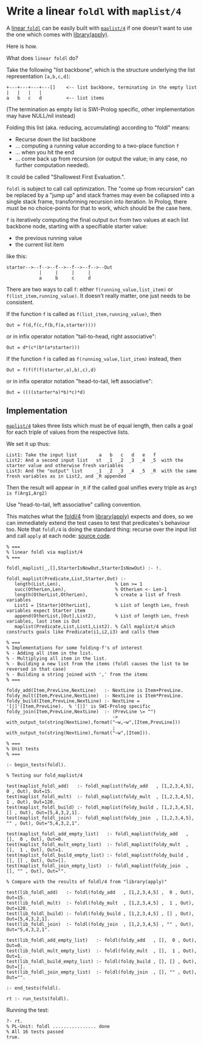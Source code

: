 # Write a linear `foldl` with `maplist/4`

A [linear `foldl`](https://en.wikipedia.org/wiki/Fold_(higher-order_function)) can be easily built
with [`maplist/4`](https://www.swi-prolog.org/pldoc/doc_for?object=maplist/4) if one doesn't want to use the one which comes with [library(apply)](https://www.swi-prolog.org/pldoc/man?predicate=foldl/4). 

Here is how.

What does `linear foldl` do?

Take the following "list backbone", which is the structure underlying the list representation `[a,b,c,d]`:

```
+---+---+---+---[]    <-- list backbone, terminating in the empty list
|   |   |   |
a   b   c   d         <-- list items
```

(The termination as empty list is SWI-Prolog specific, other implementation may have NULL/nil instead)

Folding this list (aka. reducing, accumulating) according to "foldl" means:

- Recurse down the list backbone
- ... computing a running value according to a two-place function `f` 
- ... when you hit the end
- ... come back up from recursion (or output the value; in any case, no further computation needed).

It could be called "Shallowest First Evaluation.".

`foldl` is subject to call call optimization. The "come up from recursion" can be replaced by a "jump up" and
stack frames may even be collapsed into a single stack frame, transforming recursion into iteration. In Prolog,
there must be no choice-points for that to work, which should be the case here.

`f` is iteratively computing the final output `Out` from two values at each list backbone node, starting with a 
specifiable starter value:

- the previous running value
- the current list item

like this:

```
starter-->--f-->--f-->--f-->--f-->--Out
            |     |     |     |
            a     b     c     d
```

There are two ways to call `f`: either `f(running_value,list_item)`  or `f(list_item,running_value)`. It doesn't
really matter, one just needs to be consistent.

If the function `f` is called as `f(list_item,running_value)`, then

```
Out = f(d,f(c,f(b,f(a,starter))))
```

or in infix operator notation "tail-to-head, right associative":

```
Out = d*(c*(b*(a*starter)))   
```

If the function `f` is called as `f(running_value,list_item)` instead, then

```
Out = f(f(f(f(starter,a),b),c),d)
```

or in infix operator notation "head-to-tail, left associative":

```
Out = ((((starter*a)*b)*c)*d)  
```

## Implementation

[`maplist/4`](https://www.swi-prolog.org/pldoc/doc_for?object=maplist/4) takes three lists which must be of equal
length, then calls a goal for each triple of values from the respective lists.

We set it up thus:

```
List1: Take the input list        a   b   c   d   e   f
List2: And a second input list   st  _1  _2  _3  _4  _5  with the starter value and otherwise fresh variables
List3: And the "output" list     _1  _2  _3  _4  _5  _R  with the same fresh variables as in List2, and _R appended
```

Then the result will appear in `_R` if the called goal unifies every triple as `Arg3 is f(Arg1,Arg2)`

Use "head-to-tail, left associative" calling convention.

This matches what the [foldl/4](https://www.swi-prolog.org/pldoc/doc_for?object=foldl/4) from [library(apply)](https://www.swi-prolog.org/pldoc/man?section=apply) expects and does, so we can immediately extend the test cases
to test that predicates's behaviour too. Note that `foldl/4` is doing the standard thing: recurse over the input list and call `apply` at each node: [source code](https://eu.swi-prolog.org/pldoc/doc/_SWI_/library/apply.pl?show=src#foldl/4).

```logtalk
% ===
% linear foldl via maplist/4
% ===

foldl_maplist(_,[],StarterIsNowOut,StarterIsNowOut) :- !.

foldl_maplist(Predicate,List,Starter,Out) :-
   length(List,Len),                    % Len >= 1
   succ(OtherLen,Len),                  % OtherLen <- Len-1
   length(OtherList,OtherLen),          % create a list of fresh variables
   List1 = [Starter|OtherList],         % List of length Len, fresh variables expect Starter item
   append(OtherList,[Out],List2),       % List of length Len, fresh variables, last item is Out
   maplist(Predicate,List,List1,List2). % Call maplist/4 which constructs goals like Predicate(i1,i2,i3) and calls them

% ===
% Implementations for some folding-f's of interest
% - Adding all item in the list.
% - Multiplying all item in the list.
% - Building a new list from the items (foldl causes the list to be reversed in that case)
% - Building a string joined with ',' from the items
% ===

foldy_add(Item,PrevLine,NextLine)   :- NextLine is Item+PrevLine.
foldy_mult(Item,PrevLine,NextLine)  :- NextLine is Item*PrevLine.
foldy_build(Item,PrevLine,NextLine) :- NextLine = '[|]'(Item,PrevLine).  % '[|]' is SWI-Prolog specific
foldy_join(Item,PrevLine,NextLine)  :- (PrevLine \= "")
                                       -> with_output_to(string(NextLine),format("~w,~w",[Item,PrevLine]))
                                       ;  with_output_to(string(NextLine),format("~w",[Item])).

% ===
% Unit tests
% ===

:- begin_tests(foldl).

% Testing our fold_maplist/4

test(maplist_foldl_add)   :- foldl_maplist(foldy_add   , [1,2,3,4,5],  0 , Out), Out=15.
test(maplist_foldl_mult)  :- foldl_maplist(foldy_mult  , [1,2,3,4,5],  1 , Out), Out=120.
test(maplist_foldl_build) :- foldl_maplist(foldy_build , [1,2,3,4,5], [] , Out), Out=[5,4,3,2,1].
test(maplist_foldl_join)  :- foldl_maplist(foldy_join  , [1,2,3,4,5], "" , Out), Out="5,4,3,2,1".

test(maplist_foldl_add_empty_list)   :- foldl_maplist(foldy_add   , [],  0 , Out), Out=0.
test(maplist_foldl_mult_empty_list)  :- foldl_maplist(foldy_mult  , [],  1 , Out), Out=1.
test(maplist_foldl_build_empty_list) :- foldl_maplist(foldy_build , [], [] , Out), Out=[].
test(maplist_foldl_join_empty_list)  :- foldl_maplist(foldy_join  , [], "" , Out), Out="".

% Compare with the results of foldl/4 from "library(apply)"

test(lib_foldl_add)   :- foldl(foldy_add   , [1,2,3,4,5] ,  0 , Out), Out=15.
test(lib_foldl_mult)  :- foldl(foldy_mult  , [1,2,3,4,5] ,  1 , Out), Out=120.
test(lib_foldl_build) :- foldl(foldy_build , [1,2,3,4,5] , [] , Out), Out=[5,4,3,2,1].
test(lib_foldl_join)  :- foldl(foldy_join  , [1,2,3,4,5] , "" , Out), Out="5,4,3,2,1".

test(lib_foldl_add_empty_list)   :- foldl(foldy_add   , [],  0 , Out), Out=0.
test(lib_foldl_mult_empty_list)  :- foldl(foldy_mult  , [],  1 , Out), Out=1.
test(lib_foldl_build_empty_list) :- foldl(foldy_build , [], [] , Out), Out=[].
test(lib_foldl_join_empty_list)  :- foldl(foldy_join  , [], "" , Out), Out="".

:- end_tests(foldl).

rt :- run_tests(foldl).
```

Running the test:

```
?- rt.
% PL-Unit: foldl ................ done
% All 16 tests passed
true.
```
